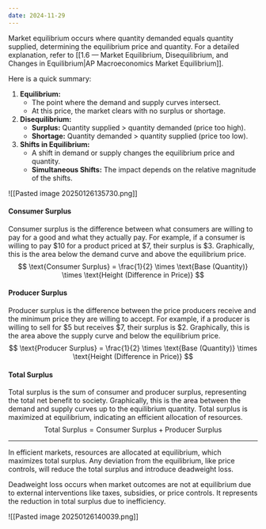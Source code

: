 ```yaml
---
date: 2024-11-29
---
```

Market equilibrium occurs where quantity demanded equals quantity supplied, determining the equilibrium price and quantity. For a detailed explanation, refer to [[1.6 — Market Equilibrium, Disequilibrium, and Changes in Equilibrium|AP Macroeconomics Market Equilibrium]].

Here is a quick summary:
1. **Equilibrium:**  
   - The point where the demand and supply curves intersect.  
   - At this price, the market clears with no surplus or shortage.  
2. **Disequilibrium:**  
   - **Surplus:** Quantity supplied > quantity demanded (price too high).  
   - **Shortage:** Quantity demanded > quantity supplied (price too low).  
3. **Shifts in Equilibrium:**  
   - A shift in demand or supply changes the equilibrium price and quantity.  
   - **Simultaneous Shifts:** The impact depends on the relative magnitude of the shifts.

![[Pasted image 20250126135730.png]]
#### Consumer Surplus
Consumer surplus is the difference between what consumers are willing to pay for a good and what they actually pay. For example, if a consumer is willing to pay \$10 for a product priced at \$7, their surplus is \$3. Graphically, this is the area below the demand curve and above the equilibrium price.  
$$
\text{Consumer Surplus} = \frac{1}{2} \times \text{Base (Quantity)} \times \text{Height (Difference in Price)}
$$
#### Producer Surplus
Producer surplus is the difference between the price producers receive and the minimum price they are willing to accept. For example, if a producer is willing to sell for \$5 but receives \$7, their surplus is \$2. Graphically, this is the area above the supply curve and below the equilibrium price.  
$$
\text{Producer Surplus} = \frac{1}{2} \times \text{Base (Quantity)} \times \text{Height (Difference in Price)}
$$
#### Total Surplus
Total surplus is the sum of consumer and producer surplus, representing the total net benefit to society. Graphically, this is the area between the demand and supply curves up to the equilibrium quantity. Total surplus is maximized at equilibrium, indicating an efficient allocation of resources.
$$
\text{Total Surplus} = \text{Consumer Surplus} + \text{Producer Surplus}
$$

---
In efficient markets, resources are allocated at equilibrium, which maximizes total surplus. Any deviation from the equilibrium, like price controls, will reduce the total surplus and introduce deadweight loss.

Deadweight loss occurs when market outcomes are not at equilibrium due to external interventions like taxes, subsidies, or price controls. It represents the reduction in total surplus due to inefficiency. 

![[Pasted image 20250126140039.png]]